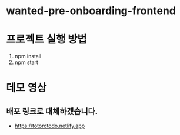 # wanted-pre-onboarding-frontend

# 프로젝트 실행 방법
1. npm install
2. npm start

# 데모 영상
## 배포 링크로 대체하겠습니다.
* https://totorotodo.netlify.app